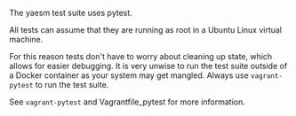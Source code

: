 The yaesm test suite uses pytest.

All tests can assume that they are running as root in a Ubuntu Linux virtual machine.

For this reason tests don't have to worry about cleaning up state, which allows for easier debugging. It is very unwise to run the test suite outside of a Docker container as your system may get mangled. Always use `vagrant-pytest` to run the test suite.

See `vagrant-pytest` and Vagrantfile_pytest for more information.
